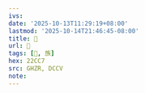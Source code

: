```yaml
---
ivs:
date: '2025-10-13T11:29:19+08:00'
lastmod: '2025-10-14T21:46:45-08:00'
title: 󰡁
url: 󰡁
tags: [𢳇, 族]
hex: 22CC7
src: GHZR, DCCV
note:
---
```

